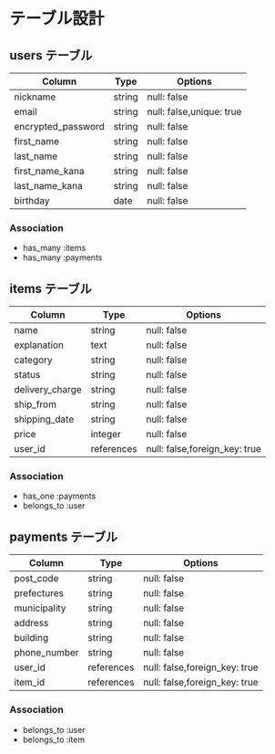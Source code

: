 # テーブル設計

## users テーブル

| Column             | Type   | Options                  |
| ------------------ | ------ | ------------------------ |
| nickname           | string | null: false              |
| email              | string | null: false,unique: true |
| encrypted_password | string | null: false              |
| first_name         | string | null: false              |
| last_name          | string | null: false              |
| first_name_kana    | string | null: false              |
| last_name_kana     | string | null: false              |
| birthday           | date   | null: false              |

### Association

- has_many :items
- has_many :payments

## items テーブル

| Column             | Type       | Options                       |
| ------------------ | ---------- | ----------------------------- |
| name               | string     | null: false                   |
| explanation        | text       | null: false                   |
| category           | string     | null: false                   |
| status             | string     | null: false                   |
| delivery_charge    | string     | null: false                   |
| ship_from          | string     | null: false                   |
| shipping_date      | string     | null: false                   |
| price              | integer    | null: false                   |
| user_id            | references | null: false,foreign_key: true |

### Association

- has_one :payments
- belongs_to :user

## payments テーブル

| Column             | Type       | Options                       |
| ------------------ | ---------- | ----------------------------- |
| post_code          | string     | null: false                   |
| prefectures        | string     | null: false                   |
| municipality       | string     | null: false                   |
| address            | string     | null: false                   |
| building           | string     | null: false                   |
| phone_number       | string     | null: false                   |
| user_id            | references | null: false,foreign_key: true |
| item_id            | references | null: false,foreign_key: true |

### Association

- belongs_to :user
- belongs_to :item